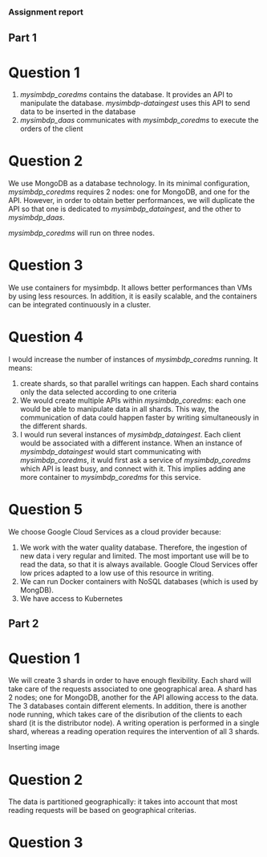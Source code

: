### Assignment report


## Part 1

# Question 1

1. *mysimbdp_coredms* contains the database. It provides an API to manipulate the database. *mysimbdp-dataingest* uses this API to send data to be inserted in the database
2. *mysimbdp_daas* communicates with *mysimbdp_coredms* to execute the orders of the client

# Question 2

We use MongoDB as a database technology. In its minimal configuration, *mysimbdp_coredms* requires 2 nodes: one for MongoDB, and one for the API. However, in order to obtain better performances, we will duplicate the API so that one is dedicated to *mysimbdp_dataingest*, and the other to *mysimbdp_daas*.

*mysimbdp_coredms* will run on three nodes.

# Question 3

We use containers for mysimbdp. It allows better performances than VMs by using less resources. In addition, it is easily scalable, and the containers can be integrated continuously in a cluster.

# Question 4

I would increase the number of instances of *mysimbdp_coredms* running. It means:
1. create shards, so that parallel writings can happen. Each shard contains only the data selected according to one criteria
2. We would create multiple APIs within *mysimbdp_coredms*: each one would be able to manipulate data in all shards. This way, the communication of data could happen faster by writing simultaneously in the different shards.
3. I would run several instances of *mysimbdp_dataingest*. Each client would be associated with a different instance. When an instance of *mysimbdp_dataingest* would start communicating with *mysimbdp_coredms*, it wuld first ask a service of *mysimbdp_coredms* which API is least busy, and connect with it. This implies adding ane more container to *mysimbdp_coredms* for this service.

# Question 5

We choose Google Cloud Services as a cloud provider because:
1. We work with the water quality database. Therefore, the ingestion of new data i very regular and limited. The most important use will be to read the data, so that it is always available. Google Cloud Services offer low prices adapted to a low use of this resource in writing.
2. We can run Docker containers with NoSQL databases (which is used by MongDB).
3. We have access to Kubernetes


## Part 2

# Question 1

We will create 3 shards in order to have enough flexibility. Each shard will take care of the requests associated to one geographical area. A shard has 2 nodes; one for MongoDB, another for the API allowing access to the data. The 3 databases contain different elements. In addition, there is another node running, which takes care of the disribution of the clients to each shard (it is the distributor node). A writing operation is performed in a single shard, whereas a reading operation requires the intervention of all 3 shards.

Inserting image

# Question 2

The data is partitioned geographically: it takes into account that most reading requests will be based on geographical criterias.

# Question 3
